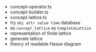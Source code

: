 - concept-operator.ts
- concept-builder.ts
- concept-lattice.ts
- try `obj attr value time` database
- as `concept_lattice` as `CompleteLattice`
- representation of finite lattice
- generate lattice
- theory of readable Hasse diagram
